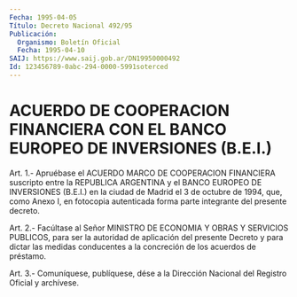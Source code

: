 ```yaml
---
Fecha: 1995-04-05
Título: Decreto Nacional 492/95
Publicación:
  Organismo: Boletín Oficial
  Fecha: 1995-04-10
SAIJ: https://www.saij.gob.ar/DN19950000492
Id: 123456789-0abc-294-0000-5991soterced
---
```

# ACUERDO DE COOPERACION FINANCIERA CON EL BANCO EUROPEO DE INVERSIONES (B.E.I.)

<a id="1"></a>
Art.  1.- Apruébase el ACUERDO MARCO DE COOPERACION FINANCIERA suscripto entre  la  REPUBLICA  ARGENTINA  y  el  BANCO  EUROPEO DE INVERSIONES  (B.E.I.)  en  la  ciudad de Madrid el 3 de octubre  de 1994,  que,  como  Anexo I, en fotocopia  autenticada  forma  parte integrante del presente decreto.

<a id="2"></a>
Art.  2.-  Facúltase  al  Señor MINISTRO DE ECONOMIA Y OBRAS Y SERVICIOS  PUBLICOS,  para  ser  la  autoridad  de  aplicación  del presente  Decreto  y  para  dictar las  medidas  conducentes  a  la concreción de los acuerdos de préstamo.

<a id="3"></a>
Art. 3.- Comuníquese, publíquese, dése a la Dirección Nacional del Registro Oficial y archívese.